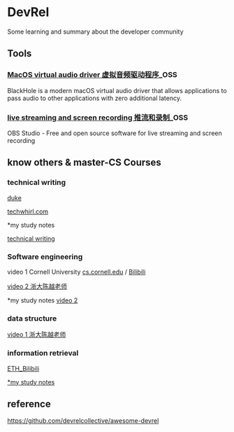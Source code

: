 # DevRel
Some learning and summary about the developer community


## Tools

###  [MacOS virtual audio driver  虚拟音频驱动程序](https://github.com/Ritakang0451/BlackHole)_OSS

BlackHole is a modern macOS virtual audio driver that allows applications to pass audio to other applications with zero additional latency.

### [live streaming and screen recording 推流和录制](https://github.com/obsproject/obs-studio)_OSS
OBS Studio - Free and open source software for live streaming and screen recording

## know others & master-CS Courses

### technical writing
[duke ](https://www.bilibili.com/video/BV1QA411g7LK/?spm_id_from=333.999.0.0&vd_source=8bab1a841d41ad603019f852b2f54c5e
)

[techwhirl.com](https://techwhirl.com/technical-communication/)

*my study notes

[technical writing ](https://shimo.im/folder/V8VvJthYR8QcRxCX)

### Software engineering

video 1 Cornell University [cs.cornell.edu](https://www.cs.cornell.edu/courses/cs5150/2018sp/lectures)  / [Bilibili](https://www.bilibili.com/video/BV1aW411E7yr/?spm_id_from=333.337.search-card.all.click&vd_source=8bab1a841d41ad603019f852b2f54c5e)

[video 2 浙大陈越老师](https://www.icourses.cn/web/sword/portal/shareDetails?cId=6804#/course/chapter)

*my study notes
[video 2](https://shimo.im/docs/5xkGMZN2V2TOym3X)

### data structure

[video 1 浙大陈越老师](https://www.icourse163.org/course/ZJU-93001)



### information retrieval

[ETH_Bilibili](https://www.bilibili.com/video/BV1qx411Z7Mq/?spm_id_from=333.337.search-card.all.click&vd_source=8bab1a841d41ad603019f852b2f54c5e)

[*my study notes](https://shimo.im/docs/1d3aVap9lmSLE4qg )


## reference

https://github.com/devrelcollective/awesome-devrel
